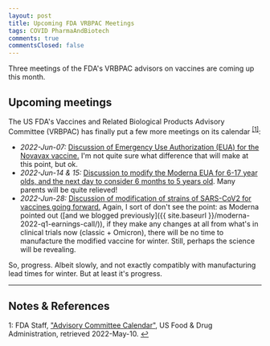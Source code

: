 ```yaml
---
layout: post
title: Upcoming FDA VRBPAC Meetings
tags: COVID PharmaAndBiotech
comments: true
commentsClosed: false
---
```


Three meetings of the FDA's VRBPAC advisors on vaccines are coming up this month.  


## Upcoming meetings  

The US FDA's Vaccines and Related Biological Products Advisory Committee (VRBPAC) has
finally put a few more meetings on its calendar <sup id="fn1a">[[1]](#fn1)</sup>:  
- _2022-Jun-07:_ [Discussion of Emergency Use Authorization (EUA) for the Novavax vaccine.](https://www.fda.gov/advisory-committees/advisory-committee-calendar/vaccines-and-related-biological-products-advisory-committee-june-7-2022-meeting-announcement) I'm not quite sure what difference that will make at this point, but ok.  
- _2022-Jun-14 &amp; 15:_ [Discussion to modify the Moderna EUA for 6-17 year olds, and
  the next day to consider 6 months to 5 years old](https://www.fda.gov/advisory-committees/advisory-committee-calendar/vaccines-and-related-biological-products-advisory-committee-june-14-15-2022-meeting-announcement).  Many parents will be quite relieved!  
- _2022-Jun-28:_ [Discussion of modification of strains of SARS-CoV2 for vaccines going forward.](https://www.fda.gov/advisory-committees/advisory-committee-calendar/vaccines-and-related-biological-products-advisory-committee-june-28-2022-meeting-announcement) Again, I sort of don't see the point: as Moderna pointed out ([and we blogged previously]({{ site.baseurl }}/moderna-2022-q1-earnings-call/)), if they make any changes at all from what's in clinical trials now (classic + Omicron), there will be no time to manufacture the modified vaccine for winter.  Still, perhaps the science will be revealing.  

So, progress.  Albeit slowly, and not exactly compatibly with manufacturing lead times for
winter.  But at least it's progress.  

---

## Notes &amp; References  

<!--
<sup id="fn1a">[[1]](#fn1)</sup>

<a id="fn1">1</a>: ***, ["***"](***), *** [↩](#fn1a)  

<a href="{{ site.baseurl }}/images/***">
  <img src="{{ site.baseurl }}/images/***" width="400" height="***" alt="***" title="***" style="float: right; margin: 3px 3px 3px 3px; border: 1px solid #000000;">
</a>

<iframe width="400" height="224" src="***" allow="accelerometer; encrypted-media; gyroscope; picture-in-picture" allowfullscreen style="float: right; margin: 3px 3px 3px 3px; border: 1px solid #000000;"></iframe>
-->

<a id="fn1">1</a>: FDA Staff, ["Advisory Committee Calendar"](https://www.fda.gov/advisory-committees/advisory-committee-calendar), US Food &amp; Drug Administration, retrieved 2022-May-10. [↩](#fn1a)  
